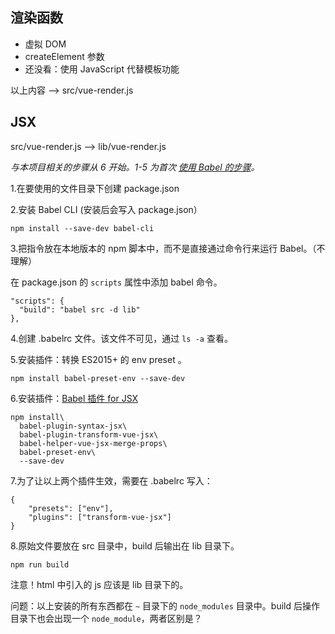 
## 渲染函数

* 虚拟 DOM
* createElement 参数
* 还没看：使用 JavaScript 代替模板功能

以上内容 --> src/vue-render.js


## JSX

src/vue-render.js --> lib/vue-render.js

_与本项目相关的步骤从 6 开始。1-5 为首次 [使用 Babel 的步骤](https://babeljs.cn/docs/setup#installation)。_

1.在要使用的文件目录下创建 package.json 

2.安装 Babel CLI (安装后会写入 package.json）

    npm install --save-dev babel-cli
    
3.把指令放在本地版本的 npm 脚本中，而不是直接通过命令行来运行 Babel。（不理解）

在 package.json 的 `scripts` 属性中添加 babel 命令。

    "scripts": {
      "build": "babel src -d lib"
    },

4.创建 .babelrc 文件。该文件不可见，通过 `ls -a` 查看。

5.安装插件：转换 ES2015+ 的 env preset 。

    npm install babel-preset-env --save-dev


6.安装插件：[Babel 插件 for JSX](https://github.com/vuejs/babel-plugin-transform-vue-jsx)

    npm install\
      babel-plugin-syntax-jsx\
      babel-plugin-transform-vue-jsx\
      babel-helper-vue-jsx-merge-props\
      babel-preset-env\
      --save-dev

7.为了让以上两个插件生效，需要在 .babelrc 写入：

	{
  		"presets": ["env"],
  		"plugins": ["transform-vue-jsx"]
	}

8.原始文件要放在 src 目录中，build 后输出在 lib 目录下。

    npm run build

注意！html 中引入的 js 应该是 lib 目录下的。

问题：以上安装的所有东西都在 `~` 目录下的 `node_modules` 目录中。build 后操作目录下也会出现一个 `node_module`，两者区别是？